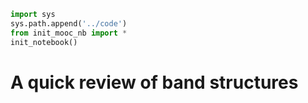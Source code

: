 ```python
import sys
sys.path.append('../code')
from init_mooc_nb import *
init_notebook()
```

# A quick review of band structures

<!-- YOUR TEXT GOES HERE -->